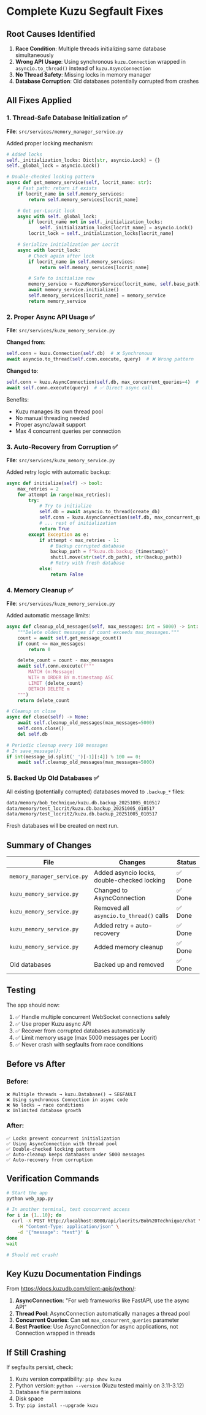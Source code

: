 # Complete Kuzu Segfault Fixes

## Root Causes Identified

1. **Race Condition**: Multiple threads initializing same database simultaneously
2. **Wrong API Usage**: Using synchronous `kuzu.Connection` wrapped in `asyncio.to_thread()` instead of `kuzu.AsyncConnection`
3. **No Thread Safety**: Missing locks in memory manager
4. **Database Corruption**: Old databases potentially corrupted from crashes

## All Fixes Applied

### 1. Thread-Safe Database Initialization ✅

**File**: `src/services/memory_manager_service.py`

Added proper locking mechanism:
```python
# Added locks
self._initialization_locks: Dict[str, asyncio.Lock] = {}
self._global_lock = asyncio.Lock()

# Double-checked locking pattern
async def get_memory_service(self, locrit_name: str):
    # Fast path: return if exists
    if locrit_name in self.memory_services:
        return self.memory_services[locrit_name]

    # Get per-Locrit lock
    async with self._global_lock:
        if locrit_name not in self._initialization_locks:
            self._initialization_locks[locrit_name] = asyncio.Lock()
        locrit_lock = self._initialization_locks[locrit_name]

    # Serialize initialization per Locrit
    async with locrit_lock:
        # Check again after lock
        if locrit_name in self.memory_services:
            return self.memory_services[locrit_name]

        # Safe to initialize now
        memory_service = KuzuMemoryService(locrit_name, self.base_path)
        await memory_service.initialize()
        self.memory_services[locrit_name] = memory_service
        return memory_service
```

### 2. Proper Async API Usage ✅

**File**: `src/services/kuzu_memory_service.py`

**Changed from**:
```python
self.conn = kuzu.Connection(self.db)  # ❌ Synchronous
await asyncio.to_thread(self.conn.execute, query)  # ❌ Wrong pattern
```

**Changed to**:
```python
self.conn = kuzu.AsyncConnection(self.db, max_concurrent_queries=4)  # ✅ Async
await self.conn.execute(query)  # ✅ Direct async call
```

Benefits:
- Kuzu manages its own thread pool
- No manual threading needed
- Proper async/await support
- Max 4 concurrent queries per connection

### 3. Auto-Recovery from Corruption ✅

**File**: `src/services/kuzu_memory_service.py`

Added retry logic with automatic backup:
```python
async def initialize(self) -> bool:
    max_retries = 2
    for attempt in range(max_retries):
        try:
            # Try to initialize
            self.db = await asyncio.to_thread(create_db)
            self.conn = kuzu.AsyncConnection(self.db, max_concurrent_queries=4)
            # ... rest of initialization
            return True
        except Exception as e:
            if attempt < max_retries - 1:
                # Backup corrupted database
                backup_path = f"kuzu.db.backup_{timestamp}"
                shutil.move(str(self.db_path), str(backup_path))
                # Retry with fresh database
            else:
                return False
```

### 4. Memory Cleanup ✅

**File**: `src/services/kuzu_memory_service.py`

Added automatic message limits:
```python
async def cleanup_old_messages(self, max_messages: int = 5000) -> int:
    """Delete oldest messages if count exceeds max_messages."""
    count = await self.get_message_count()
    if count <= max_messages:
        return 0

    delete_count = count - max_messages
    await self.conn.execute(f"""
        MATCH (m:Message)
        WITH m ORDER BY m.timestamp ASC
        LIMIT {delete_count}
        DETACH DELETE m
    """)
    return delete_count

# Cleanup on close
async def close(self) -> None:
    await self.cleanup_old_messages(max_messages=5000)
    self.conn.close()
    del self.db

# Periodic cleanup every 100 messages
# In save_message():
if int(message_id.split('_')[-1][:4]) % 100 == 0:
    await self.cleanup_old_messages(max_messages=5000)
```

### 5. Backed Up Old Databases ✅

All existing (potentially corrupted) databases moved to `.backup_*` files:
```bash
data/memory/bob_technique/kuzu.db.backup_20251005_010517
data/memory/test_locrit/kuzu.db.backup_20251005_010517
data/memory/test_locrit2/kuzu.db.backup_20251005_010517
```

Fresh databases will be created on next run.

## Summary of Changes

| File | Changes | Status |
|------|---------|--------|
| `memory_manager_service.py` | Added asyncio locks, double-checked locking | ✅ Done |
| `kuzu_memory_service.py` | Changed to AsyncConnection | ✅ Done |
| `kuzu_memory_service.py` | Removed all `asyncio.to_thread()` calls | ✅ Done |
| `kuzu_memory_service.py` | Added retry + auto-recovery | ✅ Done |
| `kuzu_memory_service.py` | Added memory cleanup | ✅ Done |
| Old databases | Backed up and removed | ✅ Done |

## Testing

The app should now:
1. ✅ Handle multiple concurrent WebSocket connections safely
2. ✅ Use proper Kuzu async API
3. ✅ Recover from corrupted databases automatically
4. ✅ Limit memory usage (max 5000 messages per Locrit)
5. ✅ Never crash with segfaults from race conditions

## Before vs After

### Before:
```
❌ Multiple threads → kuzu.Database() → SEGFAULT
❌ Using synchronous Connection in async code
❌ No locks → race conditions
❌ Unlimited database growth
```

### After:
```
✅ Locks prevent concurrent initialization
✅ Using AsyncConnection with thread pool
✅ Double-checked locking pattern
✅ Auto-cleanup keeps databases under 5000 messages
✅ Auto-recovery from corruption
```

## Verification Commands

```bash
# Start the app
python web_app.py

# In another terminal, test concurrent access
for i in {1..10}; do
  curl -X POST http://localhost:8000/api/locrits/Bob%20Technique/chat \
    -H "Content-Type: application/json" \
    -d '{"message": "test"}' &
done
wait

# Should not crash!
```

## Key Kuzu Documentation Findings

From https://docs.kuzudb.com/client-apis/python/:

1. **AsyncConnection**: "For web frameworks like FastAPI, use the async API"
2. **Thread Pool**: AsyncConnection automatically manages a thread pool
3. **Concurrent Queries**: Can set `max_concurrent_queries` parameter
4. **Best Practice**: Use AsyncConnection for async applications, not Connection wrapped in threads

## If Still Crashing

If segfaults persist, check:
1. Kuzu version compatibility: `pip show kuzu`
2. Python version: `python --version` (Kuzu tested mainly on 3.11-3.12)
3. Database file permissions
4. Disk space
5. Try: `pip install --upgrade kuzu`
